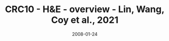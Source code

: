 ---
title: CRC10 - H&E - overview - Lin, Wang, Coy et al., 2021
image: https://labsyspharm.github.io/HTA-CRCATLAS-1/images/thumbnail-crc10-he-overview.jpg
date: '2008-01-24'
minerva_link: https://labsyspharm.github.io/HTA-CRCATLAS-1/minerva/crc10-he-overview.html
info_link: null
show_page_link: false
tag: overview
---